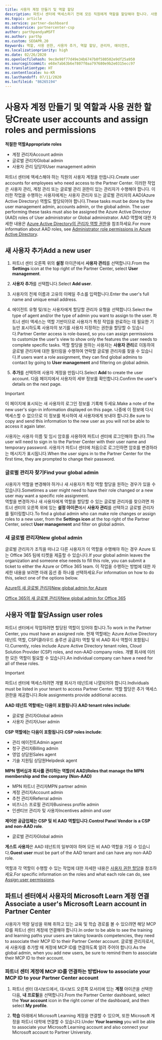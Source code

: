 ```yaml
---
title: 사용자 계정 만들기 및 역할 할당
description: 파트너 센터에 액세스하기 전에 모든 직원에게 역할을 할당해야 합니다. 사용자 계정을 만들고, 역할을 할당하고, 사용 권한을 설정하는 방법에 대해 알아봅니다.
ms.topic: article
ms.service: partner-dashboard
ms.subservice: partnercenter-csp
author: parthpandyaMSFT
ms.author: parthp
ms.custom: SEOAPR.20
Keywords: 역할, 사용 권한, 사용자 추가, 역할 할당, 관리자, 에이전트,
ms.localizationpriority: high
ms.date: 02/26/2020
ms.openlocfilehash: 9ec8e98f77d49e34b6747b0f580502e9df25a950
ms.sourcegitcommit: e68e7ab63b6e7807f0aa797680e9b2e0315ecc97
ms.translationtype: HT
ms.contentlocale: ko-KR
ms.lasthandoff: 07/11/2020
ms.locfileid: "86265194"
---
```

# <a name="create-user-accounts-and-assign-roles-and-permissions"></a><span data-ttu-id="1df01-105">사용자 계정 만들기 및 역할과 사용 권한 할당</span><span class="sxs-lookup"><span data-stu-id="1df01-105">Create user accounts and assign roles and permissions</span></span>

<span data-ttu-id="1df01-106">**적절한 역할**</span><span class="sxs-lookup"><span data-stu-id="1df01-106">**Appropriate roles**</span></span>

- <span data-ttu-id="1df01-107">계정 관리자</span><span class="sxs-lookup"><span data-stu-id="1df01-107">Account admin</span></span>
- <span data-ttu-id="1df01-108">글로벌 관리자</span><span class="sxs-lookup"><span data-stu-id="1df01-108">Global admin</span></span>
- <span data-ttu-id="1df01-109">사용자 관리 담당자</span><span class="sxs-lookup"><span data-stu-id="1df01-109">User management admin</span></span>

<span data-ttu-id="1df01-110">파트너 센터에 액세스해야 하는 직원의 사용자 계정을 만듭니다.</span><span class="sxs-lookup"><span data-stu-id="1df01-110">Create user accounts for employees who need access to the Partner Center.</span></span> <span data-ttu-id="1df01-111">이러한 작업은 사용자 관리, 계정 관리 또는 글로벌 관리 권한이 있는 관리자가 수행해야 합니다. 이러한 작업을 수행하는 사용자에게는 사용자 관리자 또는 글로벌 관리자의 AAD(Azure Active Directory) 역할도 할당되어야 합니다.</span><span class="sxs-lookup"><span data-stu-id="1df01-111">These tasks must be done by the user management admin, accounts admin, or the global admin. The user performing these tasks must also be assigned the Azure Active Directory (AAD) roles of User administrator or Global administrator.</span></span> <span data-ttu-id="1df01-112">AAD 역할에 대한 자세한 내용은 [Azure Active Directory의 관리자 역할 권한](https://docs.microsoft.com/azure/active-directory/users-groups-roles/directory-assign-admin-roles)을 참조하세요.</span><span class="sxs-lookup"><span data-stu-id="1df01-112">For more information about AAD roles, see [Administrator role permissions in Azure Active Directory](https://docs.microsoft.com/azure/active-directory/users-groups-roles/directory-assign-admin-roles).</span></span>


## <a name="add-a-new-user"></a><span data-ttu-id="1df01-113">새 사용자 추가</span><span class="sxs-lookup"><span data-stu-id="1df01-113">Add a new user</span></span>

1. <span data-ttu-id="1df01-114">파트너 센터 오른쪽 위의 **설정** 아이콘에서 **사용자 관리**를 선택합니다.</span><span class="sxs-lookup"><span data-stu-id="1df01-114">From the **Settings** icon at the top right of the Partner Center, select **User management**.</span></span>

2. <span data-ttu-id="1df01-115">**사용자 추가**를 선택합니다.</span><span class="sxs-lookup"><span data-stu-id="1df01-115">Select **Add user**.</span></span>

3. <span data-ttu-id="1df01-116">사용자의 전체 이름과 고유의 이메일 주소를 입력합니다.</span><span class="sxs-lookup"><span data-stu-id="1df01-116">Enter the user's full name and unique email address.</span></span>

4. <span data-ttu-id="1df01-117">에이전트 유형 및/또는 사용자에게 할당할 관리자 유형을 선택합니다.</span><span class="sxs-lookup"><span data-stu-id="1df01-117">Select the type of agent and/or the type of admin you want to assign to the user.</span></span> <span data-ttu-id="1df01-118">파트너 센터 액세스는 역할 기반이므로 사용자가 특정 작업을 완료하는 데 필요한 기능만 표시하도록 사용자의 보기를 사용자 지정하는 권한을 할당할 수 있습니다.</span><span class="sxs-lookup"><span data-stu-id="1df01-118">Partner Center access is role-based, so you can assign permissions to customize the user's view to show only the features the user needs to complete specific tasks.</span></span>  <span data-ttu-id="1df01-119">역할 할당을 원하는 사용자는 **사용자 관리**로 이동하여 글로벌 관리자에 대한 필터링을 수행하여 연락할 글로벌 관리자를 찾을 수 있습니다.</span><span class="sxs-lookup"><span data-stu-id="1df01-119">If users want a role assignment, they can find global admins to contact by going to **User management** and filtering on global admin.</span></span>

5. <span data-ttu-id="1df01-120">**추가**를 선택하여 사용자 계정을 만듭니다.</span><span class="sxs-lookup"><span data-stu-id="1df01-120">Select **Add** to create the user account.</span></span> <span data-ttu-id="1df01-121">다음 페이지에서 사용자의 세부 정보를 확인합니다.</span><span class="sxs-lookup"><span data-stu-id="1df01-121">Confirm the user's details on the next page.</span></span>

> [!IMPORTANT]  
> <span data-ttu-id="1df01-122">이 페이지에 표시되는 새 사용자의 로그인 정보를 기록해 두세요.</span><span class="sxs-lookup"><span data-stu-id="1df01-122">Make a note of the new user's sign-in information displayed on this page.</span></span> <span data-ttu-id="1df01-123">나중에 이 정보에 다시 액세스할 수 없으므로 이 정보를 복사하여 새 사용자에게 보내야 합니다.</span><span class="sxs-lookup"><span data-stu-id="1df01-123">Be sure to copy and send this information to the new user as you will not be able to access it again later.</span></span> 


<span data-ttu-id="1df01-124">사용자는 사용자 이름 및 임시 암호를 사용하여 파트너 센터에 로그인해야 합니다.</span><span class="sxs-lookup"><span data-stu-id="1df01-124">The user will need to sign in to the Partner Center with their user name and temporary password.</span></span> <span data-ttu-id="1df01-125">사용자가 파트너 센터에 처음으로 로그인하면 암호를 변경하라는 메시지가 표시됩니다.</span><span class="sxs-lookup"><span data-stu-id="1df01-125">When the user signs in to the Partner Center for the first time, they are prompted to change their password.</span></span> 


### <a name="find-your-global-admin"></a><span data-ttu-id="1df01-126">글로벌 관리자 찾기</span><span class="sxs-lookup"><span data-stu-id="1df01-126">Find your global admin</span></span>

<span data-ttu-id="1df01-127">사용자가 역할을 변경해야 하거나 새 사용자가 특정 역할 할당을 원하는 경우가 있을 수 있습니다.</span><span class="sxs-lookup"><span data-stu-id="1df01-127">Sometimes a user might need to have their role changed or a new user may want a specific role assignment.</span></span>  
<span data-ttu-id="1df01-128">역할을 변경하거나 새 사용자에게 역할을 할당할 수 있는 글로벌 관리자를 찾으려면 파트너 센터의 오른쪽 위에 있는 **설정 아이콘**에서 **사용자 관리**를 선택하고 글로벌 관리자를 필터링합니다.</span><span class="sxs-lookup"><span data-stu-id="1df01-128">To find a global admin who can make role changes or assign roles to a new user, from the **Settings icon** at the top right of the Partner Center, select **User management** and filter on global admin.</span></span> 


### <a name="new-global-admin"></a><span data-ttu-id="1df01-129">새 글로벌 관리자</span><span class="sxs-lookup"><span data-stu-id="1df01-129">New global admin</span></span>

<span data-ttu-id="1df01-130">글로벌 관리자가 조직을 떠나고 다른 사용자가 이 역할을 수행해야 하는 경우 Azure 또는 Office 365 팀에 티켓을 제출할 수 있습니다.</span><span class="sxs-lookup"><span data-stu-id="1df01-130">If your global admin leaves the organization and someone else needs to fill this role, you can submit a ticket to either the Azure or Office 365 team.</span></span> <span data-ttu-id="1df01-131">이 작업을 수행하는 방법에 대한 자세한 내용을 보려면 아래 옵션 중 하나를 선택하세요.</span><span class="sxs-lookup"><span data-stu-id="1df01-131">For information on how to do this, select one of the options below.</span></span>

[<span data-ttu-id="1df01-132">Azure의 새 글로벌 관리자</span><span class="sxs-lookup"><span data-stu-id="1df01-132">New global admin for Azure</span></span>](https://support.microsoft.com/help/4505981/what-to-do-if-the-only-admin-for-your-mpn-program-has-left-the-company)

[<span data-ttu-id="1df01-133">Office 365의 새 글로벌 관리자</span><span class="sxs-lookup"><span data-stu-id="1df01-133">New global admin for Office 365</span></span>](https://admin.microsoft.com/)


## <a name="assign-user-roles"></a><span data-ttu-id="1df01-134">사용자 역할 할당</span><span class="sxs-lookup"><span data-stu-id="1df01-134">Assign user roles</span></span>

<span data-ttu-id="1df01-135">파트너 센터에서 작업하려면 할당된 역할이 있어야 합니다.</span><span class="sxs-lookup"><span data-stu-id="1df01-135">To work in the Partner Center, you must have an assigned role.</span></span>  <span data-ttu-id="1df01-136">현재 역할에는 Azure Active Directory 테넌트 역할, CSP(클라우드 솔루션 공급자) 역할 및 비 AAD 회사 역할이 포함됩니다.</span><span class="sxs-lookup"><span data-stu-id="1df01-136">Currently, roles include Azure Active Directory tenant roles, Cloud Solution Provider (CSP) roles, and non-AAD company roles.</span></span> <span data-ttu-id="1df01-137">개별 회사에 이러한 모든 역할이 필요할 수 있습니다.</span><span class="sxs-lookup"><span data-stu-id="1df01-137">An individual company can have a need for all of these roles.</span></span>

>[!Important]
><span data-ttu-id="1df01-138">파트너 센터에 액세스하려면 개별 회사가 테넌트에 나열되어야 합니다.</span><span class="sxs-lookup"><span data-stu-id="1df01-138">Individuals must be listed in your tenant to access Partner Center.</span></span> <span data-ttu-id="1df01-139">역할 할당은 추가 액세스 권한을 제공합니다.</span><span class="sxs-lookup"><span data-stu-id="1df01-139">Role assignments provide additional access.</span></span>


<span data-ttu-id="1df01-140">**AAD 테넌트 역할에는 다음이 포함됩니다**.</span><span class="sxs-lookup"><span data-stu-id="1df01-140">**AAD tenant roles include**:</span></span>
- <span data-ttu-id="1df01-141">글로벌 관리자</span><span class="sxs-lookup"><span data-stu-id="1df01-141">Global admin</span></span>
- <span data-ttu-id="1df01-142">사용자 관리자</span><span class="sxs-lookup"><span data-stu-id="1df01-142">User admin</span></span>

<span data-ttu-id="1df01-143">**CSP 역할에는 다음이 포함됩니다**.</span><span class="sxs-lookup"><span data-stu-id="1df01-143">**CSP roles include**:</span></span>
- <span data-ttu-id="1df01-144">관리 에이전트</span><span class="sxs-lookup"><span data-stu-id="1df01-144">Admin agent</span></span>
- <span data-ttu-id="1df01-145">청구 관리자</span><span class="sxs-lookup"><span data-stu-id="1df01-145">Billing admin</span></span>
- <span data-ttu-id="1df01-146">영업 상담원</span><span class="sxs-lookup"><span data-stu-id="1df01-146">Sales agent</span></span>
- <span data-ttu-id="1df01-147">기술 지원팀 상담원</span><span class="sxs-lookup"><span data-stu-id="1df01-147">Helpdesk agent</span></span>

<span data-ttu-id="1df01-148">**MPN 멤버십과 회사를 관리하는 역할(비 AAD)**</span><span class="sxs-lookup"><span data-stu-id="1df01-148">**Roles that manage the MPN membership and the company (Non-AAD)**</span></span>
- <span data-ttu-id="1df01-149">MPN 파트너 관리자</span><span class="sxs-lookup"><span data-stu-id="1df01-149">MPN partner admin</span></span>
- <span data-ttu-id="1df01-150">계정 관리자</span><span class="sxs-lookup"><span data-stu-id="1df01-150">Account admin</span></span>
- <span data-ttu-id="1df01-151">추천 관리자</span><span class="sxs-lookup"><span data-stu-id="1df01-151">Referral admin</span></span>
- <span data-ttu-id="1df01-152">비즈니스 프로필 관리자</span><span class="sxs-lookup"><span data-stu-id="1df01-152">Business profile admin</span></span>
- <span data-ttu-id="1df01-153">인센티브 관리자 및 사용자</span><span class="sxs-lookup"><span data-stu-id="1df01-153">Incentives admin and user</span></span>

<span data-ttu-id="1df01-154">**제어판 공급업체는 CSP 및 비 AAD 역할입니다**.</span><span class="sxs-lookup"><span data-stu-id="1df01-154">**Control Panel Vendor is a CSP and non-AAD role**.</span></span>
- <span data-ttu-id="1df01-155">글로벌 관리자</span><span class="sxs-lookup"><span data-stu-id="1df01-155">Global admin</span></span>

<span data-ttu-id="1df01-156">**게스트 사용자**은 AAD 테넌트의 일부여야 하며 모든 비 AAD 역할을 가질 수 있습니다.</span><span class="sxs-lookup"><span data-stu-id="1df01-156">**Guest user** must be part of the AAD tenant and can have any non-AAD role.</span></span>

<span data-ttu-id="1df01-157">역할과 각 역할이 수행할 수 있는 작업에 대한 자세한 내용은 [사용자 권한 할당](permissions-overview.md)을 참조하세요.</span><span class="sxs-lookup"><span data-stu-id="1df01-157">For specific information on the roles and what each role can do, see [Assign user permissions](permissions-overview.md).</span></span>

## <a name="associate-a-users-microsoft-learn-account-in-partner-center"></a><span data-ttu-id="1df01-158">파트너 센터에서 사용자의 Microsoft Learn 계정 연결</span><span class="sxs-lookup"><span data-stu-id="1df01-158">Associate a user's Microsoft Learn account in Partner Center</span></span>

<span data-ttu-id="1df01-159">사용자가 역량 달성을 위해 취하고 있는 교육 및 학습 경로를 볼 수 있으려면 해당 MCP ID를 파트너 센터 계정에 연결해야 합니다.</span><span class="sxs-lookup"><span data-stu-id="1df01-159">In order to be able to see the training and learning paths your users are taking towards competencies, they need to associate their MCP ID to their Partner Center account.</span></span> <span data-ttu-id="1df01-160">글로벌 관리자로서, 새 사용자를 추가할 때 계정에 MCP ID를 연결하도록 알려 주어야 합니다.</span><span class="sxs-lookup"><span data-stu-id="1df01-160">As the global admin, when you add new users, be sure to remind them to associate their MCP ID to their account.</span></span> 

### <a name="how-to-associate-your-mcp-id-to-your-partner-center-account"></a><span data-ttu-id="1df01-161">파트너 센터 계정에 MCP ID를 연결하는 방법</span><span class="sxs-lookup"><span data-stu-id="1df01-161">How to associate your MCP ID to your Partner Center account</span></span>

1. <span data-ttu-id="1df01-162">파트너 센터 대시보드에서, 대시보드 오른쪽 모서리에 있는 **계정** 아이콘을 선택한 다음, **내 프로필**을 선택합니다.</span><span class="sxs-lookup"><span data-stu-id="1df01-162">From the Partner Center dashboard, select the **Your account** icon in the right corner of the dashboard, and then select **My profile**.</span></span>

2. <span data-ttu-id="1df01-163">**학습** 아래에서 Microsoft Learning 계정을 연결할 수 있으며, 또한 Microsoft 계정을 파트너 대학에 연결할 수 있습니다.</span><span class="sxs-lookup"><span data-stu-id="1df01-163">Under **Your learning** you will be able to associate your Microsoft Learning account and also connect your Microsoft account to Partner University.</span></span>
